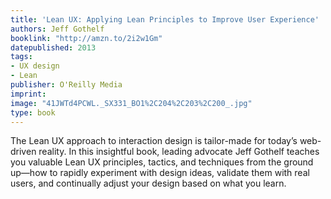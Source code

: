 ```yaml
---
title: 'Lean UX: Applying Lean Principles to Improve User Experience'
authors: Jeff Gothelf
booklink: "http://amzn.to/2i2w1Gm"
datepublished: 2013
tags:
- UX design
- Lean
publisher: O'Reilly Media
imprint: 
image: "41JWTd4PCWL._SX331_BO1%2C204%2C203%2C200_.jpg"
type: book
---
```


The Lean UX approach to interaction design is tailor-made for today’s
web-driven reality. In this insightful book, leading advocate Jeff Gothelf teaches you valuable Lean UX principles, tactics, and techniques from the ground up—how to rapidly experiment with design ideas, validate them with real users, and continually adjust your design based on what you learn.